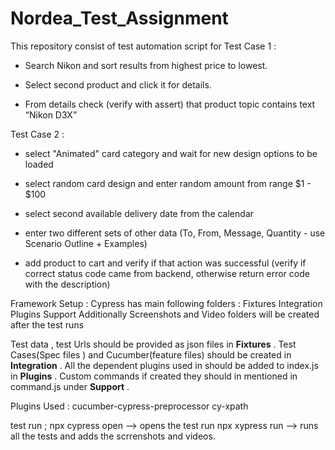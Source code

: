 # Nordea_Test_Assignment
This repository consist of test automation script for 
Test Case 1 :
- Search Nikon and sort results from highest price to lowest.

- Select second product and click it for details.

- From details check (verify with assert) that product topic contains text “Nikon D3X”

Test Case 2 :
- select "Animated" card category and wait for new design options to be loaded

- select random card design and enter random amount from range $1 - $100

- select second available delivery date from the calendar

- enter two different sets of other data (To, From, Message, Quantity - use Scenario Outline + Examples)

- add product to cart and verify if that action was successful (verify if correct status code came from backend, otherwise return error code with the description)

Framework Setup :
Cypress has main following folders :
Fixtures
Integration
Plugins
Support
Additionally Screenshots and Video folders will be created after the test runs

Test data , test Urls should be provided as json files in **Fixtures** .
Test Cases(Spec files ) and Cucumber(feature files) should be created in **Integration** .
All the dependent plugins used in should be added to index.js in **Plugins** .
Custom commands if created they should in mentioned in command.js under **Support**  .

Plugins Used :
cucumber-cypress-preprocessor 
cy-xpath

test run ;
npx cypress open --> opens the test run 
npx xypress run --> runs all the tests and adds the scrrenshots and videos.



